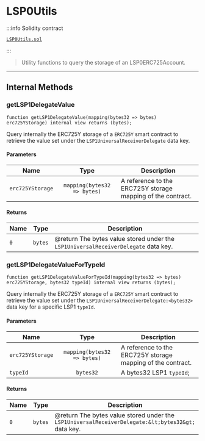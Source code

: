 # LSP0Utils

:::info Solidity contract

[`LSP0Utils.sol`](https://github.com/lukso-network/lsp-smart-contracts/blob/develop/contracts/LSP0ERC725Account/LSP0Utils.sol)

:::

> Utility functions to query the storage of an LSP0ERC725Account.

---

## Internal Methods

### getLSP1DelegateValue

```solidity
function getLSP1DelegateValue(mapping(bytes32 => bytes) erc725YStorage) internal view returns (bytes);
```

Query internally the ERC725Y storage of a `ERC725Y` smart contract to retrieve
the value set under the `LSP1UniversalReceiverDelegate` data key.

#### Parameters

| Name             |            Type             | Description                                                 |
| ---------------- | :-------------------------: | ----------------------------------------------------------- |
| `erc725YStorage` | `mapping(bytes32 => bytes)` | A reference to the ERC725Y storage mapping of the contract. |

#### Returns

| Name |  Type   | Description                                                                        |
| ---- | :-----: | ---------------------------------------------------------------------------------- |
| `0`  | `bytes` | @return The bytes value stored under the `LSP1UniversalReceiverDelegate` data key. |

### getLSP1DelegateValueForTypeId

```solidity
function getLSP1DelegateValueForTypeId(mapping(bytes32 => bytes) erc725YStorage, bytes32 typeId) internal view returns (bytes);
```

Query internally the ERC725Y storage of a `ERC725Y` smart contract to retrieve
the value set under the `LSP1UniversalReceiverDelegate:<bytes32>` data key for a specific LSP1 `typeId`.

#### Parameters

| Name             |            Type             | Description                                                 |
| ---------------- | :-------------------------: | ----------------------------------------------------------- |
| `erc725YStorage` | `mapping(bytes32 => bytes)` | A reference to the ERC725Y storage mapping of the contract. |
| `typeId`         |          `bytes32`          | A bytes32 LSP1 `typeId`;                                    |

#### Returns

| Name |  Type   | Description                                                                                        |
| ---- | :-----: | -------------------------------------------------------------------------------------------------- |
| `0`  | `bytes` | @return The bytes value stored under the `LSP1UniversalReceiverDelegate:&lt;bytes32&gt;` data key. |
